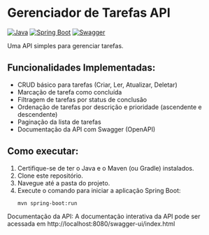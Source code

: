# Gerenciador de Tarefas API

[![Java](https://img.shields.io/badge/Java-8-blue?logo=openjdk)](https://www.java.com)
[![Spring Boot](https://img.shields.io/badge/Spring%20Boot-3.2.x-brightgreen?logo=spring)](https://spring.io/projects/spring-boot)
[![Swagger](https://img.shields.io/badge/Swagger-3.0-yellow?logo=swagger)](https://swagger.io/)

Uma API simples para gerenciar tarefas.

## Funcionalidades Implementadas:

- CRUD básico para tarefas (Criar, Ler, Atualizar, Deletar)
- Marcação de tarefa como concluída
- Filtragem de tarefas por status de conclusão
- Ordenação de tarefas por descrição e prioridade (ascendente e descendente)
- Paginação da lista de tarefas
- Documentação da API com Swagger (OpenAPI)

## Como executar:

1. Certifique-se de ter o Java e o Maven (ou Gradle) instalados.
2. Clone este repositório.
3. Navegue até a pasta do projeto.
4. Execute o comando para iniciar a aplicação Spring Boot:
   ```bash
   mvn spring-boot:run

Documentação da API:
A documentação interativa da API pode ser acessada em http://localhost:8080/swagger-ui/index.html

